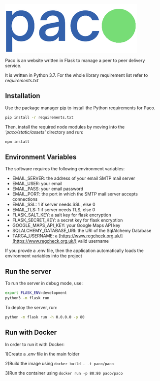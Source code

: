 ![Paco](/paco/static/images/brand_identity/logo_whole.png "Paco logo")

Paco is an website written in Flask to manage a peer to peer delivery service.

It is written in Python 3.7. For the whole library requirement list refer to _requirements.txt_

## Installation

Use the package manager [pip](https://pip.pypa.io/en/stable/) to install the Python requirements for Paco.

```bash
pip install -r requirements.txt
```
Then, install the required node modules by moving into the _\'paco/static/assets\'_ directory and run:

```bash
npm install
```

## Environment Variables

The software requires the following environment variables:

* EMAIL_SERVER: the address of your email SMTP mail server 
* EMAIL_USER: your email
* EMAIL_PASS: your email password
* EMAIL_PORT: the port in which the SMTP mail server accepts connections
* EMAIL_SSL: 1 if server needs SSL, else 0
* EMAIL_TLS: 1 if server needs TLS, else 0
* FLASK_SALT_KEY: a salt key for flask encryption 
* FLASK_SECRET_KEY: a secret key for flask encryption 
* GOOGLE_MAPS_API_KEY: your Google Maps API key
* SQLALCHEMY_DATABASE_URI: the URI of the SqlAlchemy Database
* TARGA_USERNAME: a [https://www.regcheck.org.uk/](https://www.regcheck.org.uk/) valid username

If you provde a .env file, then the application automatically loads the environment variables into the project

## Run the server

To run the server in debug mode, use:
```bash
export FLASK_ENV=development
python3 -m flask run
```

To deploy the server, run:
```bash
python -m flask run -h 0.0.0.0 -p 80
```

## Run with Docker

In order to run it with Docker:

1)Create a _.env_ file in the main folder

2)Build the image using ` docker build . -t paco/paco `

3)Run the container using ` docker run -p 80:80 paco/paco `
